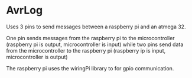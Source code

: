 AvrLog
======

Uses 3 pins to send messages between a raspberry pi and an atmega 32.

One pin sends messages from the raspberry pi to the microcontroller (raspberry pi is output, microcontroller is input)
while two pins send data from the microcontroller to the raspberry pi (raspberry ip is input, microcontroller is output)

The raspberry pi uses the wiringPi library to for gpio communication.

